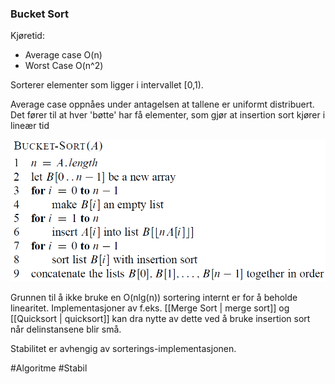 ### Bucket Sort
Kjøretid: 
- Average case O(n)
- Worst Case O(n^2)
	
Sorterer elementer som ligger i intervallet \[0,1).

Average case oppnåes under antagelsen at tallene er uniformt distribuert.
Det fører til at hver 'bøtte' har få elementer, som gjør at insertion sort kjører i lineær tid

![Bucket Sort](bilder/BucketSort.png)


Grunnen til å ikke bruke en O(nlg(n)) sortering internt er for å beholde linearitet. 
Implementasjoner av f.eks. [[Merge Sort | merge sort]] og [[Quicksort | quicksort]] kan dra nytte av dette ved å bruke insertion sort når delinstansene blir små. 

Stabilitet er avhengig av sorterings-implementasjonen.

#Algoritme #Stabil 